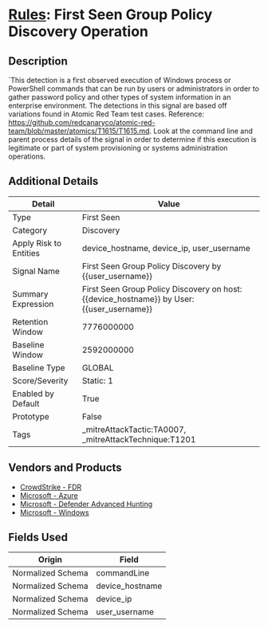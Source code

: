 # [Rules](README.md): First Seen Group Policy Discovery Operation

## Description
`This detection is a first observed execution of Windows process or PowerShell commands that can be run by users or administrators in order to gather password policy and other types of system information in an enterprise environment. The detections in this signal are based off variations found in Atomic Red Team test cases. Reference:  https://github.com/redcanaryco/atomic-red-team/blob/master/atomics/T1615/T1615.md. Look at the command line and parent process details of the signal in order to determine if this execution is legitimate or part of system provisioning or systems administration operations.

## Additional Details
|Detail|Value|
|----|----|
|Type|First Seen|
|Category|Discovery|
|Apply Risk to Entities|device_hostname, device_ip, user_username|
|Signal Name|First Seen Group Policy Discovery by {{user_username}}|
|Summary Expression|First Seen Group Policy Discovery on host: {{device_hostname}} by User: {{user_username}}|
|Retention Window|7776000000|
|Baseline Window|2592000000|
|Baseline Type|GLOBAL|
|Score/Severity|Static: 1|
|Enabled by Default|True|
|Prototype|False|
|Tags|_mitreAttackTactic:TA0007, _mitreAttackTechnique:T1201|
## Vendors and Products
- [CrowdStrike - FDR](../products/569a3a44-c29f-492e-bcf4-5dc04e2ab0f3.md)
- [Microsoft - Azure](../products/a1225af5-e778-4068-a9a2-47da93d1ff24.md)
- [Microsoft - Defender Advanced Hunting](../products/3382523e-2072-41bd-b50b-6b148957d0b0.md)
- [Microsoft - Windows](../products/1ff7546c-cb36-4a24-87f7-89d2cecc5761.md)


## Fields Used

|Origin|Field|
|----|----|
|Normalized Schema|commandLine|
|Normalized Schema|device_hostname|
|Normalized Schema|device_ip|
|Normalized Schema|user_username|


